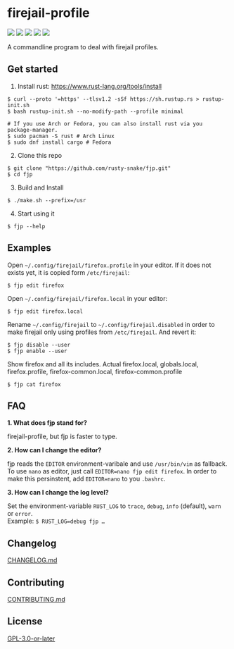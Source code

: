 firejail-profile
================

![](https://github.com/rusty-snake/fjp/workflows/ShellCheck/badge.svg)
![](https://github.com/rusty-snake/fjp/workflows/Rust/badge.svg)
![](https://img.shields.io/badge/rustc-1.41+-blue.svg?logo=rust)
![](https://img.shields.io/github/license/rusty-snake/fjp.svg?color=darkred&logo=gnu)
![](https://badgen.net/badge/maintenance/actively-developed/00D000)

A commandline program to deal with firejail profiles.

Get started
-----------

1. Install rust: <https://www.rust-lang.org/tools/install>

```
$ curl --proto '=https' --tlsv1.2 -sSf https://sh.rustup.rs > rustup-init.sh
$ bash rustup-init.sh --no-modify-path --profile minimal

# If you use Arch or Fedora, you can also install rust via you package-manager.
$ sudo pacman -S rust # Arch Linux
$ sudo dnf install cargo # Fedora
```

2. Clone this repo

```
$ git clone "https://github.com/rusty-snake/fjp.git"
$ cd fjp
```

3. Build and Install

```
$ ./make.sh --prefix=/usr
```

4. Start using it

```
$ fjp --help
```


Examples
--------

Open `~/.config/firejail/firefox.profile` in your editor. If it does not exists yet, it is copied form `/etc/firejail`:

    $ fjp edit firefox

Open `~/.config/firejail/firefox.local` in your editor:

    $ fjp edit firefox.local

Rename `~/.config/firejail` to `~/.config/firejail.disabled` in order to make firejail only using profiles from `/etc/firejail`. And revert it:

    $ fjp disable --user
    $ fjp enable --user

Show firefox and all its includes. Actual firefox.local, globals.local, firefox.profile, firefox-common.local, firefox-common.profile

    $ fjp cat firefox

FAQ
---

**1. What does fjp stand for?**

firejail-profile, but fjp is faster to type.

**2. How can I change the editor?**

fjp reads the `EDITOR` environment-varibale and use `/usr/bin/vim` as fallback.
To use `nano` as editor, just call `EDITOR=nano fjp edit firefox`. In order to make this
persinstent, add `EDITOR=nano` to you `.bashrc`.

**3. How can I change the log level?**

Set the environment-variable `RUST_LOG` to `trace`, `debug`, `info` (default), `warn` or `error`.  
Example: `$ RUST_LOG=debug fjp …`

Changelog
---------

[CHANGELOG.md](CHANGELOG.md)

Contributing
------------

[CONTRIBUTING.md](CONTRIBUTING.md)

License
-------

[GPL-3.0-or-later](COPYING)
